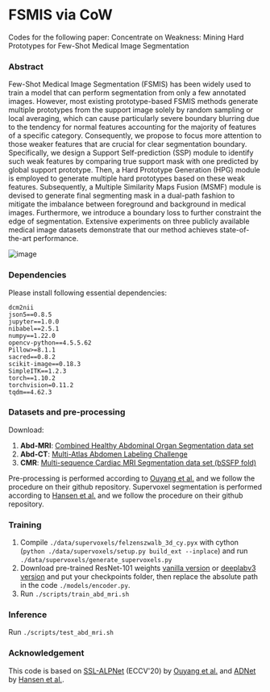 # FSMIS via CoW
Codes for the following paper:
Concentrate on Weakness: Mining Hard Prototypes for Few-Shot Medical Image Segmentation

### Abstract
Few-Shot Medical Image Segmentation (FSMIS) has been widely used to train a model that can perform segmentation from only a few annotated images. However, most existing prototype-based FSMIS methods generate multiple prototypes from the support image solely by random sampling or local averaging, which can cause particularly severe boundary blurring due to the tendency for normal features accounting for the majority of features of a specific category. Consequently, we propose to focus more attention to those weaker features that are crucial for clear segmentation boundary. Specifically, we design a Support Self-prediction (SSP) module to identify such weak features by comparing true support mask with one predicted by global support prototype. Then, a Hard Prototype Generation (HPG) module is employed to generate multiple hard prototypes based on these weak features. Subsequently, a Multiple Similarity Maps Fusion (MSMF) module is devised to generate final segmenting mask in a dual-path fashion to mitigate the imbalance between foreground and background in medical images. Furthermore, we introduce a boundary loss to further constraint the edge of segmentation. Extensive experiments on three publicly available medical image datasets demonstrate that our method achieves state-of-the-art performance.

![image](CoW\CoW.png)

### Dependencies
Please install following essential dependencies:
```
dcm2nii
json5==0.8.5
jupyter==1.0.0
nibabel==2.5.1
numpy==1.22.0
opencv-python==4.5.5.62
Pillow>=8.1.1
sacred==0.8.2
scikit-image==0.18.3
SimpleITK==1.2.3
torch==1.10.2
torchvision=0.11.2
tqdm==4.62.3
```

### Datasets and pre-processing
Download:
1) **Abd-MRI**: [Combined Healthy Abdominal Organ Segmentation data set](https://chaos.grand-challenge.org/)
2) **Abd-CT**: [Multi-Atlas Abdomen Labeling Challenge](https://www.synapse.org/#!Synapse:syn3193805/wiki/218292)
3) **CMR**: [Multi-sequence Cardiac MRI Segmentation data set (bSSFP fold)](https://zmiclab.github.io/projects/mscmrseg19/) 

Pre-processing is performed according to [Ouyang et al.](https://github.com/cheng-01037/Self-supervised-Fewshot-Medical-Image-Segmentation/tree/2f2a22b74890cb9ad5e56ac234ea02b9f1c7a535) and we follow the procedure on their github repository.
Supervoxel segmentation is performed according to [Hansen et al.](https://github.com/sha168/ADNet.git) and we follow the procedure on their github repository.  

### Training
1. Compile `./data/supervoxels/felzenszwalb_3d_cy.pyx` with cython (`python ./data/supervoxels/setup.py build_ext --inplace`) and run `./data/supervoxels/generate_supervoxels.py` 
2. Download pre-trained ResNet-101 weights [vanilla version](https://download.pytorch.org/models/resnet101-63fe2227.pth) or [deeplabv3 version](https://download.pytorch.org/models/deeplabv3_resnet101_coco-586e9e4e.pth) and put your checkpoints folder, then replace the absolute path in the code `./models/encoder.py`.  
3. Run `./scripts/train_abd_mri.sh` 

### Inference
Run `./scripts/test_abd_mri.sh` 

### Acknowledgement
This code is based on [SSL-ALPNet](https://arxiv.org/abs/2007.09886v2) (ECCV'20) by [Ouyang et al.](https://github.com/cheng-01037/Self-supervised-Fewshot-Medical-Image-Segmentation.git) and [ADNet](https://www.sciencedirect.com/science/article/pii/S1361841522000378) by [Hansen et al.](https://github.com/sha168/ADNet.git). 

